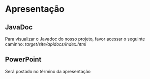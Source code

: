 # Apresentação
## JavaDoc
Para visualizar o Javadoc do nosso projeto, favor acessar o seguinte caminho: *target/site/apidocs/index.html*
## PowerPoint
Será postado no término da apresentação
